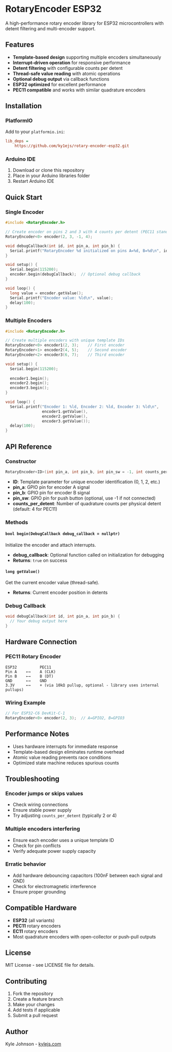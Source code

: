 # RotaryEncoder ESP32

A high-performance rotary encoder library for ESP32 microcontrollers with detent filtering and multi-encoder support.

## Features

- **Template-based design** supporting multiple encoders simultaneously
- **Interrupt-driven operation** for responsive performance
- **Detent filtering** with configurable counts per detent
- **Thread-safe value reading** with atomic operations
- **Optional debug output** via callback functions
- **ESP32 optimized** for excellent performance
- **PEC11 compatible** and works with similar quadrature encoders

## Installation

### PlatformIO

Add to your `platformio.ini`:

```ini
lib_deps = 
    https://github.com/ky1ejs/rotary-encoder-esp32.git
```

### Arduino IDE

1. Download or clone this repository
2. Place in your Arduino libraries folder
3. Restart Arduino IDE

## Quick Start

### Single Encoder

```cpp
#include <RotaryEncoder.h>

// Create encoder on pins 2 and 3 with 4 counts per detent (PEC11 standard)
RotaryEncoder<0> encoder(2, 3, -1, 4);

void debugCallback(int id, int pin_a, int pin_b) {
  Serial.printf("RotaryEncoder %d initialized on pins A=%d, B=%d\n", id, pin_a, pin_b);
}

void setup() {
  Serial.begin(115200);
  encoder.begin(debugCallback);  // Optional debug callback
}

void loop() {
  long value = encoder.getValue();
  Serial.printf("Encoder value: %ld\n", value);
  delay(100);
}
```

### Multiple Encoders

```cpp
#include <RotaryEncoder.h>

// Create multiple encoders with unique template IDs
RotaryEncoder<0> encoder1(2, 3);    // First encoder
RotaryEncoder<1> encoder2(4, 5);    // Second encoder
RotaryEncoder<2> encoder3(6, 7);    // Third encoder

void setup() {
  Serial.begin(115200);
  
  encoder1.begin();
  encoder2.begin();
  encoder3.begin();
}

void loop() {
  Serial.printf("Encoder 1: %ld, Encoder 2: %ld, Encoder 3: %ld\n", 
                encoder1.getValue(), 
                encoder2.getValue(), 
                encoder3.getValue());
  delay(100);
}
```

## API Reference

### Constructor

```cpp
RotaryEncoder<ID>(int pin_a, int pin_b, int pin_sw = -1, int counts_per_detent = 4)
```

- **ID**: Template parameter for unique encoder identification (0, 1, 2, etc.)
- **pin_a**: GPIO pin for encoder A signal
- **pin_b**: GPIO pin for encoder B signal  
- **pin_sw**: GPIO pin for push button (optional, use -1 if not connected)
- **counts_per_detent**: Number of quadrature counts per physical detent (default: 4 for PEC11)

### Methods

#### `bool begin(DebugCallback debug_callback = nullptr)`

Initialize the encoder and attach interrupts.

- **debug_callback**: Optional function called on initialization for debugging
- **Returns**: `true` on success

#### `long getValue()`

Get the current encoder value (thread-safe).

- **Returns**: Current encoder position in detents

### Debug Callback

```cpp
void debugCallback(int id, int pin_a, int pin_b) {
  // Your debug output here
}
```

## Hardware Connection

### PEC11 Rotary Encoder

```
ESP32          PEC11
Pin A    ←→    A (CLK)
Pin B    ←→    B (DT)
GND      ←→    GND
3.3V     ←→    + (via 10kΩ pullup, optional - library uses internal pullups)
```

### Wiring Example

```cpp
// For ESP32-C6 DevKit-C-1
RotaryEncoder<0> encoder(2, 3);  // A=GPIO2, B=GPIO3
```

## Performance Notes

- Uses hardware interrupts for immediate response
- Template-based design eliminates runtime overhead
- Atomic value reading prevents race conditions
- Optimized state machine reduces spurious counts

## Troubleshooting

### Encoder jumps or skips values
- Check wiring connections
- Ensure stable power supply
- Try adjusting `counts_per_detent` (typically 2 or 4)

### Multiple encoders interfering
- Ensure each encoder uses a unique template ID
- Check for pin conflicts
- Verify adequate power supply capacity

### Erratic behavior
- Add hardware debouncing capacitors (100nF between each signal and GND)
- Check for electromagnetic interference
- Ensure proper grounding

## Compatible Hardware

- **ESP32** (all variants)
- **PEC11** rotary encoders
- **EC11** rotary encoders  
- Most quadrature encoders with open-collector or push-pull outputs

## License

MIT License - see LICENSE file for details.

## Contributing

1. Fork the repository
2. Create a feature branch
3. Make your changes
4. Add tests if applicable
5. Submit a pull request

## Author

Kyle Johnson - [kylejs.com](https://kylejs.com)
